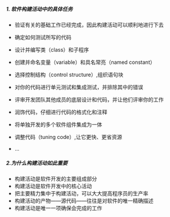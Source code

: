 ##### 1. 软件构建活动中的具体任务

* 验证有关的基础工作已经完成，因此构建活动可以顺利地进行下去

* 确定如何测试所写的代码

* 设计并编写类（class）和子程序

* 创建并命名变量（variable）和具名常亮（named constant）

* 选择控制结构（control structure）,组织语句块

* 对你的代码进行单元测试和集成测试，并排除其中的错误

* 评审开发团队其他成员的底层设计和代码，并让他们评审你的工作

* 润饰代码，仔细进行代码的格式化和注释

* 将单独开发的多个软件组件集成为一体

* 调整代码（tuning code）,让它更快、更省资源

* ...

##### 2.为什么构建活动如此重要

* 构建活动是软件开发的主要组成部分
* 构建活动是软件开发中的核心活动
* 把主要精力集中于构建活动，可以大大提高程序员的生产率
* 构建活动的产物——源代码——往往是对软件的唯一精确描述
* 构建活动是唯一一项确保会完成的工作



  

